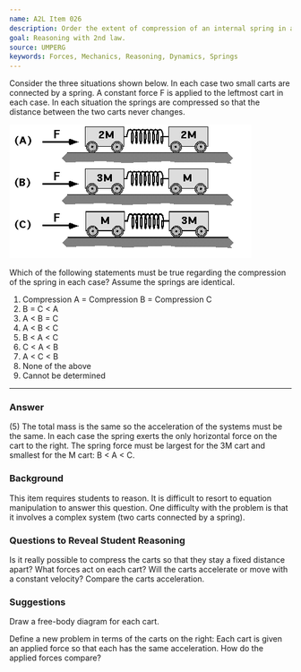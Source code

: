 ```yaml
---
name: A2L Item 026
description: Order the extent of compression of an internal spring in a 2 mass system given the same total force and mass.
goal: Reasoning with 2nd law.
source: UMPERG
keywords: Forces, Mechanics, Reasoning, Dynamics, Springs
---
```


Consider the three situations shown below.  In each case two small carts
are connected by a spring.  A constant force F is applied to the
leftmost cart in each case.  In each situation the springs are
compressed so that the distance between the two carts never changes.

![Item026_fig1.gif](../images/Item026_fig1.gif)

Which of the following statements must be true regarding the compression
of the spring in each case?  Assume the springs are identical.

1. Compression A = Compression B = Compression C
2. B = C < A
3. A < B = C
4. A < B < C
5. B < A < C
6. C < A < B
7. A < C < B
8. None of the above
9. Cannot be determined


<hr/>

### Answer

(5) The total mass is the same so the acceleration of the systems must
be the same.  In each case the spring exerts the only horizontal force
on the cart to the right.  The spring force must be largest for the 3M
cart and smallest for the M cart: B < A < C.

### Background

This item requires students to reason.  It is difficult to resort to
equation manipulation to answer this question.  One difficulty with the
problem is that it involves a complex system (two carts connected by a
spring).

### Questions to Reveal Student Reasoning

Is it really possible to compress the carts so that they stay a fixed
distance apart?  What forces act on each cart?  Will the carts
accelerate or move with a constant velocity?  Compare the carts
acceleration.

### Suggestions

Draw a free-body diagram for each cart.

Define a new problem in terms of the carts on the right:  Each cart is
given an applied force so that each has the same acceleration.  How do
the applied forces compare?
